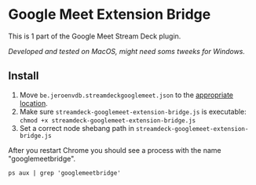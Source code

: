 # Google Meet Extension Bridge

This is 1 part of the Google Meet Stream Deck plugin. 

_Developed and tested on MacOS, might need soms tweeks for Windows._

## Install

1. Move `be.jeroenvdb.streamdeckgooglemeet.json` to the [appropriate location](https://developer.chrome.com/apps/nativeMessaging#native-messaging-host-location).
1. Make sure `streamdeck-googlemeet-extension-bridge.js` is executable: `chmod +x streamdeck-googlemeet-extension-bridge.js` 
1. Set a correct node shebang path in `streamdeck-googlemeet-extension-bridge.js` 

After you restart Chrome you should see a process with the name "googlemeetbridge".

```commandline
ps aux | grep 'googlemeetbridge'
```
